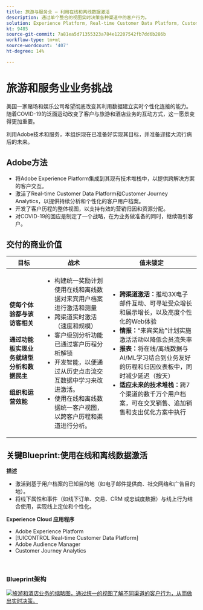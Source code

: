 ```yaml
---
title: 旅游与服务业 — 利用在线和离线数据激活
description: 通过单个整合的视图实时决策各种渠道中的客户行为。
solution: Experience Platform, Real-time Customer Data Platform, Customer Journey Analytics, Analytics, Audience Manager, Experience Manager, Target
kt: 9485
source-git-commit: 7a81ea5d71355323a784e12207542fb7dd6b286b
workflow-type: tm+mt
source-wordcount: '407'
ht-degree: 14%

---
```



# 旅游和服务业业务挑战

美国一家赌场和娱乐公司希望彻底改变其利用数据建立实时个性化连接的能力。  随着COVID-19的泛面运动改变了客户与旅游和酒店业务的互动方式，这一愿景变得更加重要。

利用Adobe技术和服务，本组织现在已准备好实现其目标，并准备迎接大流行病后的未来。

## Adobe方法

* 将Adobe Experience Platform集成到其现有技术堆栈中，以提供跨解决方案的客户交互。
* 激活了Real-time Customer Data Platform和Customer Journey Analytics，以提供持续分析和个性化的客户用户档案。
* 开发了客户历程的整体视图，以支持有效的营销归因和资源分配。
* 对COVID-19的回应是制定了一个战略，在为业务做准备的同时，继续吸引客户。

## 交付的商业价值

| 目标 | 战术 | 值未锁定 |
|---|---|---|
| **使每个体验都与该访客相关&#x200B;**<br></br>**通过功能板实现业务就绪型分析和数据民主&#x200B;**<br></br>**组织和运营效能**</ul> | <ul><li>构建统一奖励计划使用在线和离线数据对来宾用户档案进行激活和测量</li><li>跨渠道实时激活（速度和规模）</li><li>客户级别分析功能已通过客户历程分析解锁</li><li>开发智能，以便通过从历史点击流交互数据中学习来改进激活。</li><li>使用在线和离线数据统一客户视图，以跨客户历程和渠道进行分析。</li></ul> | <ul><li><strong> 跨渠道激活：</strong>推动3X电子邮件互动、可寻址受众增长和展示增长，以及高度个性化的Web体验 </li><li><strong>情报：</strong>“来宾奖励”计划实施激活活动以降低会员流失率</li><li><strong>报表：</strong>将在线/离线数据与AI/ML学习结合到业务友好的历程和归因仪表板中，同时减少延迟（按天）</li><li><strong>适应未来的技术堆栈：</strong>跨7个渠道的数千万个用户档案，可在交叉销售、追加销售和支出优化方案中执行</li></ul> |

## 关键Blueprint:使用在线和离线数据激活

<strong>描述</strong>
<ul><li>激活到基于用户档案的已知目的地（如电子邮件提供商、社交网络和广告目的地）。</li><li>将线下属性和事件（如线下订单、交易、CRM 或忠诚度数据）与线上行为结合使用，实现线上定位和个性化。</li></li></ul>

<strong>Experience Cloud 应用程序</strong>
<ul><li>Adobe Experience Platform    </li><li>[!UICONTROL Real-time Customer Data Platform]</li><li>Adobe Audience Manager</li><li>Customer Journey Analytics</li></ul> 
<br>

### Blueprint架构

<a href="https://experienceleague.adobe.com/docs/blueprints-learn/architecture/audience-activation/platform-and-applications.html?lang=zh-Hans"><img alt="旅游和酒店业务的缩略图，通过统一的视图了解不同渠道的客户行为，从而做出实时决策。" src="https://experienceleague.adobe.com/docs/blueprints-learn/assets/online_offline_activation.svg"/></a>




